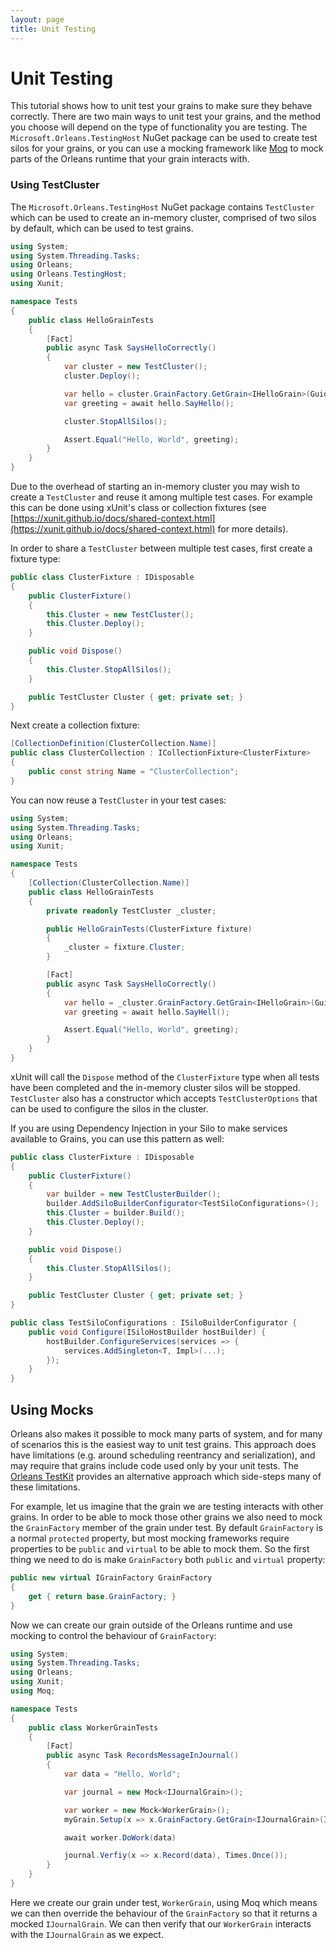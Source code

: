 ```yaml
---
layout: page
title: Unit Testing
---
```


# Unit Testing

This tutorial shows how to unit test your grains to make sure they behave correctly.
There are two main ways to unit test your grains, and the method you choose will depend on the type of functionality you are testing.
The `Microsoft.Orleans.TestingHost` NuGet package can be used to create test silos for your grains, or you can use a mocking framework like [Moq](https://github.com/moq/moq) to mock parts of the Orleans runtime that your grain interacts with.

### Using TestCluster

The `Microsoft.Orleans.TestingHost` NuGet package contains `TestCluster` which can be used to create an in-memory cluster, comprised of two silos by default, which can be used to test grains.

```csharp
using System;
using System.Threading.Tasks;
using Orleans;
using Orleans.TestingHost;
using Xunit;

namespace Tests 
{
    public class HelloGrainTests 
    {
        [Fact]
        public async Task SaysHelloCorrectly()
        {
            var cluster = new TestCluster();
            cluster.Deploy();

            var hello = cluster.GrainFactory.GetGrain<IHelloGrain>(Guid.NewGuid());
            var greeting = await hello.SayHello();

            cluster.StopAllSilos();

            Assert.Equal("Hello, World", greeting);
        }
    }
}
```

Due to the overhead of starting an in-memory cluster you may wish to create a `TestCluster` and reuse it among multiple test cases.
For example this can be done using xUnit's class or collection fixtures (see [https://xunit.github.io/docs/shared-context.html](https://xunit.github.io/docs/shared-context.html) for more details).

In order to share a `TestCluster` between multiple test cases, first create a fixture type:

```csharp
public class ClusterFixture : IDisposable 
{
    public ClusterFixture()
    {
        this.Cluster = new TestCluster();
        this.Cluster.Deploy();
    }

    public void Dispose()
    {
        this.Cluster.StopAllSilos();
    }

    public TestCluster Cluster { get; private set; }
}
```

Next create a collection fixture:

```csharp
[CollectionDefinition(ClusterCollection.Name)]
public class ClusterCollection : ICollectionFixture<ClusterFixture>
{    
    public const string Name = "ClusterCollection";
}
```

You can now reuse a `TestCluster` in your test cases:

```csharp
using System;
using System.Threading.Tasks;
using Orleans;
using Xunit;

namespace Tests
{
    [Collection(ClusterCollection.Name)]
    public class HelloGrainTests
    {
        private readonly TestCluster _cluster;

        public HelloGrainTests(ClusterFixture fixture)
        {
            _cluster = fixture.Cluster;
        }

        [Fact]
        public async Task SaysHelloCorrectly()
        {            
            var hello = _cluster.GrainFactory.GetGrain<IHelloGrain>(Guid.NewGuid());
            var greeting = await hello.SayHell();

            Assert.Equal("Hello, World", greeting);
        }
    }
}
```

xUnit will call the `Dispose` method of the `ClusterFixture` type when all tests have been completed and the in-memory cluster silos will be stopped.
`TestCluster` also has a constructor which accepts `TestClusterOptions` that can be used to configure the silos in the cluster.

If you are using Dependency Injection in your Silo to make services available to Grains, you can use this pattern as well:

```csharp
public class ClusterFixture : IDisposable 
{
    public ClusterFixture()
    {
        var builder = new TestClusterBuilder();
		builder.AddSiloBuilderConfigurator<TestSiloConfigurations>();
		this.Cluster = builder.Build();
        this.Cluster.Deploy();
    }

    public void Dispose()
    {
        this.Cluster.StopAllSilos();
    }

    public TestCluster Cluster { get; private set; }
}

public class TestSiloConfigurations : ISiloBuilderConfigurator {
    public void Configure(ISiloHostBuilder hostBuilder) {
        hostBuilder.ConfigureServices(services => {
            services.AddSingleton<T, Impl>(...);
        });
    }
}
```

## Using Mocks

Orleans also makes it possible to mock many parts of system, and for many of scenarios this is the easiest way to unit test grains. 
This approach does have limitations (e.g. around scheduling reentrancy and serialization), and may require that grains include code used only by your unit tests.
The [Orleans TestKit](https://github.com/OrleansContrib/OrleansTestKit) provides an alternative approach which side-steps many of these limitations.

For example, let us imagine that the grain we are testing interacts with other grains.
In order to be able to mock those other grains we also need to mock the `GrainFactory` member of the grain under test.
By default `GrainFactory` is a normal `protected` property, but most mocking frameworks require properties to be `public` and `virtual` to be able to mock them.
So the first thing we need to do is make `GrainFactory` both `public` and `virtual` property:

```csharp
public new virtual IGrainFactory GrainFactory 
{
    get { return base.GrainFactory; }
}
```

Now we can create our grain outside of the Orleans runtime and use mocking to control the behaviour of `GrainFactory`:

```csharp
using System;
using System.Threading.Tasks;
using Orleans;
using Xunit;
using Moq;

namespace Tests 
{
    public class WorkerGrainTests 
    {
        [Fact]
        public async Task RecordsMessageInJournal() 
        {
            var data = "Hello, World";

            var journal = new Mock<IJournalGrain>();            

            var worker = new Mock<WorkerGrain>();
            myGrain.Setup(x => x.GrainFactory.GetGrain<IJournalGrain>(It.IsAny<Guid>())).Returns(journal.Object);

            await worker.DoWork(data)

            journal.Verfiy(x => x.Record(data), Times.Once());
        }
    }
}
```

Here we create our grain under test, `WorkerGrain`, using Moq which means we can then override the behaviour of the `GrainFactory` so that it returns a mocked `IJournalGrain`. 
We can then verify that our `WorkerGrain` interacts with the `IJournalGrain` as we expect.
